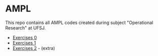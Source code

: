 # AMPL

This repo contains all AMPL codes created during subject "Operational Research" at UFSJ.

- [Exercises 0](./exercises-0/)
- [Exercises 1](./exercises-1/)
- [Exercises 2](./exercises-2/) - (extra)
